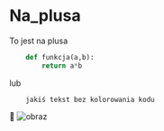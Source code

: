 # Na_plusa
To jest na plusa
  ```python
      def funkcja(a,b):
          return a*b
  ```
  lub
  ```
      jakiś tekst bez kolorowania kodu
  ```
🦐
![obraz](https://cdn.britannica.com/44/4144-004-43DD2776/Peneus-setiferus.jpg)
